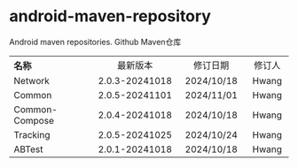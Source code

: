 # android-maven-repository
Android maven repositories. Github Maven仓库

<table style="text-align:center">
   <tr><th width="30%" style="text-align:left">名称</th><td width="30%">最新版本</td><td>修订日期</td><td>修订人</td></tr>
   <tr><td style="text-align:left">Network</td><td>2.0.3-20241018</td><td>2024/10/18</td><td>Hwang</td></tr>
   <tr><td style="text-align:left">Common</td><td>2.0.5-20241101</td><td>2024/11/01</td><td>Hwang</td></tr>
   <tr><td style="text-align:left">Common-Compose</td><td>2.0.4-20241018</td><td>2024/10/18</td><td>Hwang</td></tr>
   <tr><td style="text-align:left">Tracking</td><td>2.0.5-20241025</td><td>2024/10/24</td><td>Hwang</td></tr>
   <tr><td style="text-align:left">ABTest</td><td>2.0.1-20241018</td><td>2024/10/18</td><td>Hwang</td></tr>
</table>